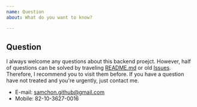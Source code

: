 ```yaml
---
name: Question
about: What do you want to know?

---
```


## Question
I always welcome any questions about this backend proejct. However, half of questions can be solved by traveling [README.md](https://github.com/kakasoo/fake-wanted) or old [Issues](https://github.com/kakasoo/fake-wanted/search?type=Issues). Therefore, I recommend you to visit them before. If you have a question have not treated and you're urgently, just contact me.

  - E-mail: samchon.github@gmail.com
  - Mobile: 82-10-3627-0016